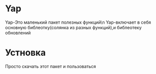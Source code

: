 # Yap
Yap-Это маленький пакет полезных функций\n
Yap-включает в себя основную библеотку(солянка из разных функций),и библеотеку обновлений
# Устновка
Просто скачать этот пакет и пользоваться
